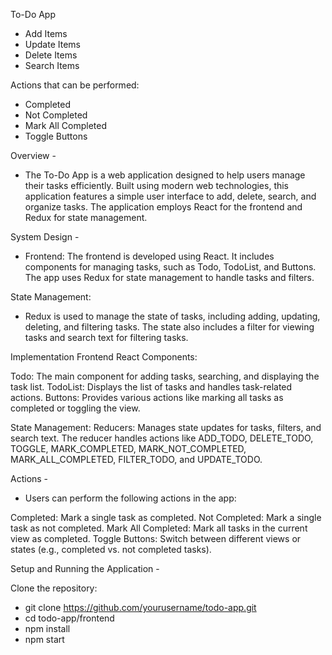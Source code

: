To-Do App

- Add Items
- Update Items
- Delete Items
- Search Items

Actions that can be performed:

- Completed
- Not Completed
- Mark All Completed
- Toggle Buttons

Overview -

- The To-Do App is a web application designed to help users manage their tasks efficiently. Built using modern web technologies, this application features a simple user interface to add, delete, search, and organize tasks. The application employs React for the frontend and Redux for state management.

System Design -

- Frontend: The frontend is developed using React. It includes components for managing tasks, such as Todo, TodoList, and Buttons. The app uses Redux for state management to handle tasks and filters.

State Management:

- Redux is used to manage the state of tasks, including adding, updating, deleting, and filtering tasks. The state also includes a filter for viewing tasks and search text for filtering tasks.

Implementation
Frontend
React Components:

Todo: The main component for adding tasks, searching, and displaying the task list.
TodoList: Displays the list of tasks and handles task-related actions.
Buttons: Provides various actions like marking all tasks as completed or toggling the view.

State Management:
Reducers: Manages state updates for tasks, filters, and search text. The reducer handles actions like ADD_TODO, DELETE_TODO, TOGGLE, MARK_COMPLETED, MARK_NOT_COMPLETED, MARK_ALL_COMPLETED, FILTER_TODO, and UPDATE_TODO.

Actions -

- Users can perform the following actions in the app:

Completed: Mark a single task as completed.
Not Completed: Mark a single task as not completed.
Mark All Completed: Mark all tasks in the current view as completed.
Toggle Buttons: Switch between different views or states (e.g., completed vs. not completed tasks).

Setup and Running the Application -

Clone the repository:

- git clone https://github.com/yourusername/todo-app.git
- cd todo-app/frontend
- npm install
- npm start
